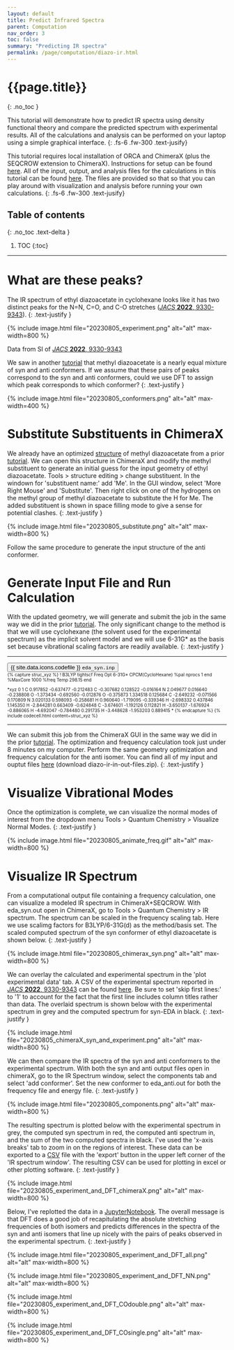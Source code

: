 ```yaml
---
layout: default
title: Predict Infrared Spectra
parent: Computation
nav_order: 3
toc: false
summary: "Predicting IR spectra"
permalink: /page/computation/diazo-ir.html
---
```



# {{page.title}}
{: .no_toc }


This tutorial will demonstrate how to predict IR spectra using density functional theory and compare the predicted spectrum with experimental results. All of the calculations and analysis can be performed on your laptop using a simple graphical interface.
{: .fs-6 .fw-300 .text-jusify}

This tutorial requires local installation of ORCA and ChimeraX (plus the SEQCROW extension to ChimeraX). Instructions for setup can be found [here]({{site.baseurl}}/page/computation/setup.html). All of the input, output, and analysis files for the calculations in this tutorial can be found [here](https://github.com/joegair/gair-group-docs/tree/main/assets/data/20230805_diazo_ir/). The files are provided so that so that you can play around with visualization and analysis before running your own calculations.
{: .fs-6 .fw-300 .text-jusify}

## Table of contents
{: .no_toc .text-delta }

1. TOC
{:toc}


-----

# **What are these peaks?**

The IR spectrum of ethyl diazoacetate in cyclohexane looks like it has two distinct peaks for the N=N, C=O, and C-O stretches ([*JACS* **2022**, 9330-9343](https://pubs.acs.org/doi/10.1021/jacs.2c01208)). 
{: .text-justify }

{% include image.html file="20230805_experiment.png" alt="alt" max-width=800 %}

Data from SI of [*JACS* **2022**, 9330-9343](https://pubs.acs.org/doi/10.1021/jacs.2c01208)

We saw in another [tutorial]({{site.baseurl}}/page/computation/code-free-dft.html) that methyl diazoacetate is a nearly equal mixture of syn and anti conformers. If we assume that these pairs of peaks correspond to the syn and anti conformers, could we use DFT to assign which peak corresponds to which conformer?
{: .text-justify }

{% include image.html file="20230805_conformers.png" alt="alt" max-width=400 %}

# **Substitute Substituents in ChimeraX**

We already have an optimized [structure](https://github.com/joegair/gair-group-docs/tree/main/assets/data/20230731_code-free-dft/ester_cis_sp.out) of methyl diazoacetate from a prior [tutorial]({{site.baseurl}}/page/computation/code-free-dft.html). We can open this structure in ChimeraX and modify the methyl substituent to generate an initial guess for the input geometry of ethyl diazoacetate. Tools > structure editing > change substituent. In the windown for 'substituent name:' add 'Me'. In the GUI window, select 'More Right Mouse' and 'Substitute'. Then right click on one of the hydrogens on the methyl group of methyl diazoacetate to substitute the H for Me. The added substituent is shown in space filling mode to give a sense for potential clashes.
{: .text-justify }

{% include image.html file="20230805_substitute.png" alt="alt" max-width=800 %}

Follow the same procedure to generate the input structure of the anti conformer.

# **Generate Input File and Run Calculation**

With the updated geometry, we will generate and submit the job in the same way we did in the prior [tutorial]({{site.baseurl}}/page/computation/code-free-dft.html). The only significant change to the method is that we will use cyclohexane (the solvent used for the experimental spectrum) as the implicit solvent model and we will use 6-31G* as the basis set because vibrational scaling factors are readily available.
{: .text-justify }


----------------------------------------------------------------

<!-- Tab links -->
<div class="tab card">
  <button class="tablinks tab-1-1" onclick="openTabId(event, 'eda_syn.inp', 'tab-1-1')">{{ site.data.icons.codefile }}  <code>eda_syn.inp</code></button>
</div>
<div id="eda_syn.inp" class="tabcontent tab-1-1" style="font-size:10px">
{% capture struc_xyz %}
! B3LYP tightscf Freq Opt 6-31G* CPCM(CycloHexane)
%pal
    nprocs 1
end
%MaxCore 1000
%freq
    Temp    298.15
end

*xyz 0 1
C     0.917852  -0.637477  -0.212483
C    -0.307682   0.128522  -0.016164
N     2.049677   0.016640  -0.238808
O    -1.373434  -0.692560  -0.012876
O    -0.375873   1.334518   0.125684
C    -2.649232  -0.071566   0.170809
N     3.020133   0.598093  -0.258681
H     0.960640  -1.719095  -0.339346
H    -2.698332   0.437846   1.145350
H    -2.844281   0.663409  -0.624848
C    -3.674601  -1.192126   0.112821
H    -3.650137  -1.676924  -0.886065
H    -4.692047  -0.784480   0.291735
H    -3.448628  -1.953203   0.889415
*
{% endcapture %}
{% include codecell.html content=struc_xyz %}
</div>

----------------------------------------------------------------


We can submit this job from the ChimeraX GUI in the same way we did in the prior [tutorial]({{site.baseurl}}/page/computation/code-free-dft.html). The optimization and frequency calculation took just under 8 minutes on my computer. Perform the same geometry optimization and frequency calculation for the anti isomer. You can find all of my input and ouptut files [here](https://github.com/joegair/gair-group-docs/tree/main/assets/data/20230805_diazo_ir/) (download diazo-ir-in-out-files.zip).
{: .text-justify }


# **Visualize Vibrational Modes**

Once the optimization is complete, we can visualize the normal modes of interest from the dropdown menu Tools > Quantum Chemistry > Visualize Normal Modes.
{: .text-justify }

{% include image.html file="20230805_animate_freq.gif" alt="alt" max-width=800 %}

# **Visualize IR Spectrum**

From a computational output file containing a frequency calculation, one can visualize a modeled IR spectrum in ChimeraX+SEQCROW. With eda_syn.out open in ChimeraX, go to Tools > Quantum Chemistry > IR spectrum. The spectrum can be scaled in the frequency scaling tab. Here we use scalimg factors for B3LYP/6-31G(d) as the method/basis set. The scaled computed spectrum of the syn conformer of ethyl diazoacetate is shown below.
{: .text-justify }

{% include image.html file="20230805_chimerax_syn.png" alt="alt" max-width=800 %}

We can overlay the calculated and experimental spectrum in the 'plot experimental data' tab. A CSV of the experimental spectrum reported in [*JACS* **2022**, 9330-9343](https://pubs.acs.org/doi/10.1021/jacs.2c01208) can be found [here](https://github.com/joegair/gair-group-docs/tree/main/assets/data/20230805_diazo_ir/EDA_FTIR_Neat_CyH.csv). Be sure to set 'skip first lines:' to '1' to account for the fact that the first line includes column titles rather than data. The overlaid spectrum is shown below with the experimental spectrum in grey and the computed spectrum for syn-EDA in black.
{: .text-justify }

{% include image.html file="20230805_chimeraX_syn_and_experiment.png" alt="alt" max-width=800 %}

We can then compare the IR spectra of the syn and anti conformers to the experimental spectrum. With both the syn and anti output files open in chimeraX, go to the IR Spectrum window, select the components tab and select 'add conformer'. Set the new conformer to eda_anti.out for both the frequency file and energy file.
{: .text-justify }

{% include image.html file="20230805_components.png" alt="alt" max-width=800 %}

The resulting spectrum is plotted below with the experimental spectrum in grey, the computed syn spectrum in red, the computed anti spectrum in, and the sum of the two computed spectra in black. I've used the 'x-axis breaks' tab to zoom in on the regions of interest. These data can be exported to a [CSV](https://github.com/joegair/gair-group-docs/tree/main/assets/data/20230805_diazo_ir/EDA_from_aaron.csv) file with the 'export' button in the upper left corner of the 'IR spectrum window'. The resulting CSV can be used for plotting in excel or other plotting software.
{: .text-justify }

{% include image.html file="20230805_experiment_and_DFT_chimeraX.png" alt="alt" max-width=800 %}

Below, I've replotted the data in a [JupyterNotebook](https://github.com/joegair/gair-group-docs/tree/main/assets/data/20230805_diazo_ir/diazo-ir.ipynb). The overall message is that DFT does a good job of recapitulating the absolute stretching frequencies of both isomers and predicts differences in the spectra of the syn and anti isomers that line up nicely with the pairs of peaks observed in the experimental spectrum.
{: .text-justify }


{% include image.html file="20230805_experiment_and_DFT_all.png" alt="alt" max-width=800 %}

{% include image.html file="20230805_experiment_and_DFT_NN.png" alt="alt" max-width=800 %}

{% include image.html file="20230805_experiment_and_DFT_COdouble.png" alt="alt" max-width=800 %}

{% include image.html file="20230805_experiment_and_DFT_COsingle.png" alt="alt" max-width=800 %}


